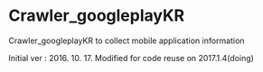 # Crawler_googleplayKR
Crawler_googleplayKR to collect mobile application information

Initial ver : 2016. 10. 17.
Modified for code reuse on 2017.1.4(doing)

